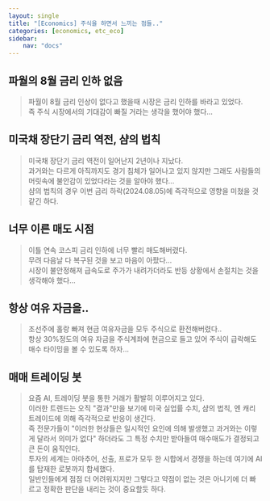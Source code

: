 ```yaml
---
layout: single
title: "[Economics] 주식을 하면서 느끼는 점들.."
categories: [economics, etc_eco]
sidebar:
    nav: "docs"
---
```


## 파월의 8월 금리 인하 없음
> 파월이 8월 금리 인상이 없다고 했을때 시장은 금리 인하를 바라고 있었다. <br/>
> 즉 주식 시장에서의 기대감이 빠질 거라는 생각을 했어야 했다... <br/> 

## 미국채 장단기 금리 역전, 샴의 법칙
> 미국채 장단기 금리 역전이 일어난지 2년이나 지났다. <br/>
> 과거와는 다르게 아직까지도 경기 침체가 일어나고 있지 않지만 그래도 사람들의 머릿속에 불안감이 있었다라는 것을 알아야 했다... <br/>
> 샴의 법칙의 경우 이번 금리 하락(2024.08.05)에 즉각적으로 영향을 미쳤을 것 같긴 하다. <br/>

## 너무 이른 매도 시점
> 이틀 연속 코스피 금리 인하에 너무 빨리 매도해버렸다. <br/>
> 무려 다음날 다 복구된 것을 보고 마음이 아팠다... <br/>
> 시장이 불안정해져 급속도로 주가가 내려가더라도 반등 상황에서 손절치는 것을 생각해야 했다... <br/>

## 항상 여유 자금을..
> 조선주에 홀랑 빠져 현금 여유자금을 모두 주식으로 환전해버렸다.. <br/>
> 항상 30%정도의 여유 자금을 주식계좌에 현금으로 들고 있어 주식이 급락해도 매수 타이밍을 볼 수 있도록 하자... <br/>

## 매매 트레이딩 봇
> 요즘 AI, 트레이딩 봇을 통한 거래가 활발히 이루어지고 있다. <br/>
> 이러한 트렌드는 오직 "결과"만을 보기에 미국 실업률 수치, 샴의 법칙, 엔 캐리 트레이드에 의해 즉각적으로 반응이 생긴다. <br/>
> 즉 전문가들이 "이러한 현상들은 일시적인 요인에 의해 발생했고 과거와는 이렇게 달라서 의미가 없다" 하더라도 그 특정 수치만 받아들여 매수매도가 결정되고 큰 돈이 움직인다.<br/>
> 투자의 세계는 아마추어, 선출, 프로가 모두 한 시합에서 경쟁을 하는데 여기에 AI를 탑재한 로봇까지 합세했다. <br/>
> 일반인들에게 점점 더 어려워지지만 그렇다고 약점이 없는 것은 아니기에 더 빠르고 정확한 판단을 내리는 것이 중요할듯 하다. <br/>